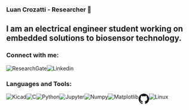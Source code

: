 ### Luan Crozatti - Researcher :wave:

## I am an electrical engineer student working on embedded solutions to biosensor technology.

### Connect with me:

[<img align="left" alt="ResearchGate" height="28px" src="https://infi.ufms.br/files/2018/10/research-gate.png"/>](https://www.researchgate.net/profile/Luan-Crozatti)

[<img align="left" alt="Linkedin" height="28px" src="https://image.flaticon.com/icons/png/512/174/174857.png"/>](https://www.linkedin.com/in/luan-crozatti-178bab113/)

<br />

### Languages and Tools:

[<img align="left" alt="Kicad" height="28px" src="https://user-images.githubusercontent.com/352202/53980744-60746100-4111-11e9-9f8c-17ca6b50efd8.png"/>](https://www.kicad.org/)

[<img align="left" alt="C" height="28px" src="https://cdn.iconscout.com/icon/free/png-512/c-programming-569564.png"/>]()

[<img align="left" alt="Python" height="28px" src="https://upload.wikimedia.org/wikipedia/commons/thumb/c/c3/Python-logo-notext.svg/1200px-Python-logo-notext.svg.png"/>](https://www.python.org/)

[<img align="left" alt="Jupyter" height="28px" src="https://upload.wikimedia.org/wikipedia/commons/thumb/3/38/Jupyter_logo.svg/1200px-Jupyter_logo.svg.png"/>](https://jupyter.org/)

[<img align="left" alt="Numpy" height="28px" src="https://cdn.worldvectorlogo.com/logos/numpy.svg"/>](https://numpy.org/)

[<img align="left" alt="Matplotlib" height="28px" src="https://upload.wikimedia.org/wikipedia/commons/thumb/0/01/Created_with_Matplotlib-logo.svg/1024px-Created_with_Matplotlib-logo.svg.png"/>](https://numpy.org/)

[<img align="left" alt="GitHub" height="28px" src="https://raw.githubusercontent.com/github/explore/78df643247d429f6cc873026c0622819ad797942/topics/github/github.png"/>](https://github.com)

<img align="left" alt="Linux" height="28px" src="https://iconvulture.com/wp-content/uploads/2017/12/linux-logo.svg"/>

<br />
<br />
<br />

